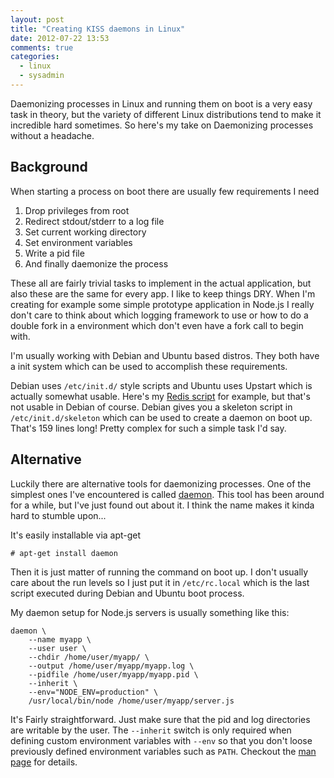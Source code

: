 ```yaml
---
layout: post
title: "Creating KISS daemons in Linux"
date: 2012-07-22 13:53
comments: true
categories:
  - linux
  - sysadmin
---
```


Daemonizing processes in Linux and running them on boot is a very easy task in
theory, but the variety of different Linux distributions tend to make it
incredible hard sometimes. So here's my take on Daemonizing processes without a
headache.

<!--more-->

## Background

When starting a process on boot there are usually few requirements I need

  1. Drop privileges from root
  1. Redirect stdout/stderr to a log file
  1. Set current working directory
  1. Set environment variables
  1. Write a pid file
  1. And finally daemonize the process


These all are fairly trivial tasks to implement in the actual application, but
also these are the same for every app. I like to keep things DRY. When I'm
creating for example some simple prototype application in Node.js I really
don't care to think about which logging framework to use or how to do a double
fork in a environment which don't even have a fork call to begin with.

I'm usually working with Debian and Ubuntu based distros. They both have
a init system which can be used to accomplish these requirements.

Debian uses `/etc/init.d/` style scripts and Ubuntu uses Upstart which is
actually somewhat usable. Here's my [Redis script][redis] for example, but
that's not usable in Debian of course. Debian gives you a skeleton script in
`/etc/init.d/skeleton` which can be used to create a daemon on boot up. That's
159 lines long! Pretty complex for such a simple task I'd say.


## Alternative

Luckily there are alternative tools for daemonizing processes. One of the
simplest ones I've encountered is called [daemon][]. This tool has been around
for a while, but I've just found out about it. I think the name makes it kinda
hard to stumble upon...

It's easily installable via apt-get

    # apt-get install daemon

Then it is just matter of running the command on boot up. I don't usually care
about the run levels so I just put it in `/etc/rc.local` which is the last
script executed during Debian and Ubuntu boot process.


My daemon setup for Node.js servers is usually something like this:

    daemon \
        --name myapp \
        --user user \
        --chdir /home/user/myapp/ \
        --output /home/user/myapp/myapp.log \
        --pidfile /home/user/myapp/myapp.pid \
        --inherit \
        --env="NODE_ENV=production" \
        /usr/local/bin/node /home/user/myapp/server.js

It's Fairly straightforward. Just make sure that the pid and log directories
are writable by the user. The `--inherit` switch is only required when defining
custom environment variables with `--env` so that you don't loose previously
defined environment variables such as `PATH`. Checkout the [man page][] for
details.


[redis]: https://gist.github.com/3159365
[daemon]: http://libslack.org/daemon/
[man page]: http://libslack.org/daemon/manpages/daemon.1.html

